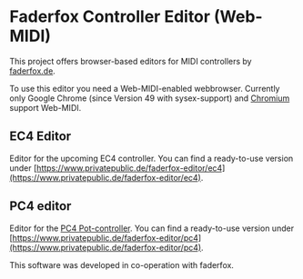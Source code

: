 # Faderfox Controller Editor (Web-MIDI)
This project offers browser-based editors for MIDI controllers by [faderfox.de](http://faderfox.de).

To use this editor you need a Web-MIDI-enabled webbrowser. Currently only Google Chrome (since Version 49 with sysex-support) and [Chromium](https://www.chromium.org/Home) support Web-MIDI.

## EC4 Editor

Editor for the upcoming EC4 controller. You can find a ready-to-use version under [https://www.privatepublic.de/faderfox-editor/ec4](https://www.privatepublic.de/faderfox-editor/ec4).

## PC4 editor

Editor for the [PC4 Pot-controller](http://faderfox.de/pc4.html). You can find a ready-to-use version under [https://www.privatepublic.de/faderfox-editor/pc4](https://www.privatepublic.de/faderfox-editor/pc4).


This software was developed in co-operation with faderfox.